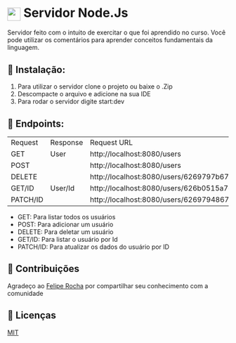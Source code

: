 # <img align="center" alt="marcos-Js" height="30" width="30" src="https://cdn.jsdelivr.net/gh/devicons/devicon/icons/nodejs/nodejs-original.svg"/> Servidor Node.Js

Servidor feito com o intuito de exercitar o que foi aprendido no curso. Você pode utilizar os comentários para aprender conceitos fundamentais da linguagem.

## :wrench: Instalação: 

1. Para utilizar o servidor clone o projeto ou baixe o .Zip
2. Descompacte o arquivo e adicione na sua IDE
3. Para rodar o servidor digite start:dev


## :satellite: Endpoints: 
<table>
    <tr>
        <td>Request</td>
        <td>Response</td>
        <td>Request URL</td>
    </tr>

   <tr>
        <td>GET</td>
        <td>User</td>
        <td>http://localhost:8080/users</td>
    </tr>
    <tr>
        <td>POST</td>
        <td></td>
        <td>http://localhost:8080/users</td>
    </tr>
    <tr>
        <td>DELETE</td>
        <td></td>
        <td>http://localhost:8080/users/6269797b672c88f9f5f2a6ed</td>
    </tr>
    <tr>
        <td>GET/ID</td>
        <td>User/Id</td>
        <td>http://localhost:8080/users/626b0515a7e0f6b5356cd920</td>
    </tr>
   <tr>
        <td>PATCH/ID</td>
        <td></td>
        <td>http://localhost:8080/users/62697948672c88f9f5f2a6eb</td>
    </tr>
</table>

* GET: Para listar todos os usuários
* POST: Para adicionar um usuário
* DELETE: Para deletar um usuário
* GET/ID: Para listar o usuário por Id
* PATCH/ID: Para atualizar os dados do usuário por ID

## :handshake: Contribuições
Agradeço ao <a href="https://www.youtube.com/watch?v=IOfDoyP1Aq0">Felipe Rocha</a> por compartilhar seu conhecimento com a comunidade

## :open_book: Licenças
[MIT](https://choosealicense.com/licenses/mit/)
